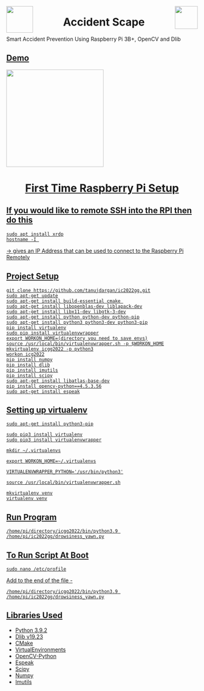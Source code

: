 <img src="https://img.search.brave.com/FYZv7tc4rXgB7MBBlx_5fpPs5nty8vxddZHTgHMk5Es/rs:fit:256:256:1/g:ce/aHR0cHM6Ly93d3cu/cmFzcGJlcnJ5cGku/b3JnL3dwLWNvbnRl/bnQvdXBsb2Fkcy8y/MDEyLzAxL1NwZWMt/UmFzcGJlcnJ5UGkt/R0lGLTI1Ni1UcmFu/c3AuZ2lm.gif" width="70" height="70" align="left"/> <img src="https://img.search.brave.com/EqqdMAUAljyJNtFZXbZmuPjWk-rG3eYXr5RXcvBcgfQ/rs:fit:480:320:1/g:ce/aHR0cHM6Ly9tZWRp/YS5naXBoeS5jb20v/bWVkaWEvUkRKZk9T/T2Rsbmh1L2dpcGh5/LmdpZg.gif" width="60" height="60" align="right" />

<h1 align="center">Accident Scape</h1>


Smart Accident Prevention Using Raspberry Pi 3B+, OpenCV and Dlib

<a href="https://www.canva.com/design/DAE38Dxw5-Q/view">
  
## Demo

<img src = "https://raw.githubusercontent.com/tanujdargan/accidentscape/main/icgg2022gif.gif?token=GHSAT0AAAAAABSBHTQMMWEKOTAETM2FE7K6YRSY24A" width="256" height="256" align="center">
  
<h1 align="center">First Time Raspberry Pi Setup</h1>

## If you would like to remote SSH into the RPI then do this
```
sudo apt install xrdp
hostname -I 
```
→ gives an IP Address that can be used to connect to the Raspberry Pi Remotely
## Project Setup
```
git clone https://github.com/tanujdargan/ic2022gg.git
sudo apt-get update
sudo apt-get install build-essential cmake 
sudo apt-get install libopenblas-dev liblapack-dev
sudo apt-get install libx11-dev libgtk-3-dev
sudo apt-get install python python-dev python-pip
sudo apt-get install python3 python3-dev python3-pip
pip install virtualenv
sudo pip install virtualenvwrapper
export WORKON_HOME=(directory you need to save envs)
source /usr/local/bin/virtualenvwrapper.sh -p $WORKON_HOME
mkvirtualenv icgg2022 -p python3
workon icg2022
pip install numpy
pip install dlib
pip install imutils
pip install scipy
sudo apt-get install libatlas-base-dev
pip install opencv-python==4.5.3.56
sudo apt-get install espeak
```
## Setting up virtualenv
```
sudo apt-get install python3-pip

sudo pip3 install virtualenv
sudo pip3 install virtualenvwrapper

mkdir ~/.virtualenvs

export WORKON_HOME=~/.virtualenvs

VIRTUALENVWRAPPER_PYTHON='/usr/bin/python3'

source /usr/local/bin/virtualenvwrapper.sh

mkvirtualenv venv
virtualenv venv
```
## Run Program
```
/home/pi/directory/icgg2022/bin/python3.9 /home/pi/ic2022gg/drowsiness_yawn.py
```
## To Run Script At Boot
```
sudo nano /etc/profile
```
Add to the end of the file -
```
/home/pi/directory/icgg2022/bin/python3.9 /home/pi/ic2022gg/drowsiness_yawn.py
```
## Libraries Used

* Python 3.9.2
* Dlib v19.23
* CMake
* VirtualEnvironments
* OpenCV-Python
* Espeak
* Scipy
* Numpy
* Imutils
